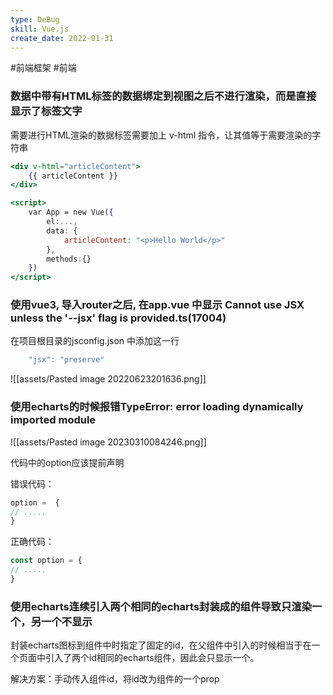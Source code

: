 ```yaml
---
type: DeBug
skill: Vue.js
create_date: 2022-01-31
---
```


#前端框架 #前端 


### 数据中带有HTML标签的数据绑定到视图之后不进行渲染，而是直接显示了标签文字

需要进行HTML渲染的数据标签需要加上 v-html 指令，让其值等于需要渲染的字符串

```jsx
<div v-html="articleContent">
    {{ articleContent }}
</div>

<script>
	var App = new Vue({
		el:...,
		data: {
			articleContent: "<p>Hello World</p>"
		},
		methods:{}
	})
</script>
```

### 使用vue3, 导入router之后, 在app.vue 中显示  Cannot use JSX unless the '--jsx' flag is provided.ts(17004)

在项目根目录的jsconfig.json 中添加这一行

```js
    "jsx": "preserve"
```

![[assets/Pasted image 20220623201636.png]]


### 使用echarts的时候报错TypeError: error loading dynamically imported module


![[assets/Pasted image 20230310084246.png]]

代码中的option应该提前声明

错误代码：

```js
option =  {
// .....
}
```

正确代码：

```js
const option = {
// .....
}
```


### 使用echarts连续引入两个相同的echarts封装成的组件导致只渲染一个，另一个不显示

封装echarts图标到组件中时指定了固定的id，在父组件中引入的时候相当于在一个页面中引入了两个id相同的echarts组件，因此会只显示一个。

解决方案：手动传入组件id，将id改为组件的一个prop




